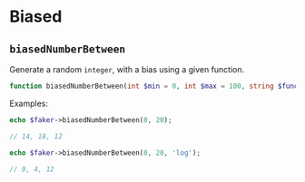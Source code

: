 # Biased

## `biasedNumberBetween`

Generate a random `integer`, with a bias using a given function.

```php
function biasedNumberBetween(int $min = 0, int $max = 100, string $function = 'sqrt'): int;
```

Examples:

```php
echo $faker->biasedNumberBetween(0, 20);

// 14, 18, 12

echo $faker->biasedNumberBetween(0, 20, 'log');

// 9, 4, 12
```
